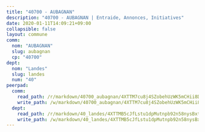 ```yaml
---
title: "40700 - AUBAGNAN"
description: "40700 - AUBAGNAN | Entraide, Annonces, Initiatives"
date: 2020-01-11T14:09:21+09:00
collapsible: false
layout: commune
comm:
  nom: "AUBAGNAN"
  slug: aubagnan
  cp: "40700"
dept:
  nom: "Landes"
  slug: landes
  num: "40"
peerpad:
  comm:
    read_path: /r/markdown/40700_aubagnan/4XTTM7cu8j4SZobehUzWK5mCHii8DvfcfGGnwKviff2WJEJWZ
    write_path: /w/markdown/40700_aubagnan/4XTTM7cu8j4SZobehUzWK5mCHii8DvfcfGGnwKviff2WJEJWZ-K3TgUk3j9JxkdSc3hrjgfp2ot5XNiCsNS4rLG9GQ61e7CGmPeyFL5Q2xbVNEzuV1Sifq8owBD45XvrU5dbDbsoqf6D4k7Nn4x9zudQAJ2Q8Z5PGs9MxcGsMt88Ei7RNgb3Jvsshw
  dept:
    read_path: /r/markdown/40_landes/4XTTMB5cJfLstu1dpMutnpb92n58nysBxt2LvNHp8iFa2he7h
    write_path: /w/markdown/40_landes/4XTTMB5cJfLstu1dpMutnpb92n58nysBxt2LvNHp8iFa2he7h-K3TgUvrqNj5GqBsxRXbDQxXTucun7uHSVZWT5C8CgQNaESTTE4cfR63JCubPGiKkKruc9dwpRJsb8aWPbJoGCdC5JVr33cPSqpb1rkjpoPrBPEdrj3zMya2yHWSYgr5GG1nyDstK
---
```


